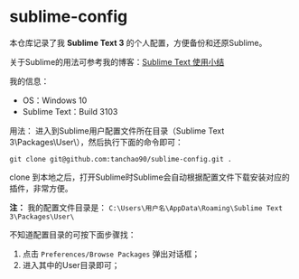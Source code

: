 # sublime-config

本仓库记录了我 **Sublime Text 3** 的个人配置，方便备份和还原Sublime。

关于Sublime的用法可参考我的博客：[Sublime Text 使用小结](http://tanchao90.com/2016/04/18/sublime/)

我的信息：
- OS：Windows 10
- Sublime Text：Build 3103

用法：
进入到Sublime用户配置文件所在目录（Sublime Text 3\Packages\User\），然后执行下面的命令即可：

`git clone git@github.com:tanchao90/sublime-config.git .`

clone 到本地之后，打开Sublime时Sublime会自动根据配置文件下载安装对应的插件，非常方便。

**注：**
我的配置文件目录是： `C:\Users\用户名\AppData\Roaming\Sublime Text 3\Packages\User\`

不知道配置目录的可按下面步骤找：

1. 点击 `Preferences/Browse Packages` 弹出对话框；
2. 进入其中的User目录即可；

